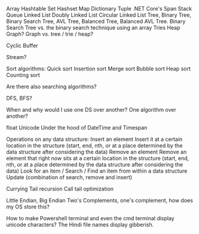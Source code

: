 Array
Hashtable
Set
Hashset
Map
Dictionary
Tuple
.NET Core's Span<T>
Stack
Queue
Linked List
Doubly Linked List
Circular Linked List
Tree, Binary Tree, Binary Search Tree, AVL Tree, Balanced Tree, Balanced AVL Tree. Binary Search Tree vs. the binary search technique using an array
Tries
Heap
Graph? Graph vs. tree / trie / heap?


Cyclic Buffer

Stream?


Sort algorithms:
Quick sort
Insertion sort
Merge sort
Bubble sort
Heap sort
Counting sort


Are there also searching algorithms?



DFS, BFS?


When and why would I use one DS over another? One algorithm over another?


float
Unicode
Under the hood of DateTime and Timespan



Operations on any data structure:
Insert an element
Insert it at a certain location in the structure (start, end, nth, or at a place determined by the data structure after considering the data)
Remove an element
Remove an element that right now sits at a certain location in the structure (start, end, nth, or at a place determined by the data structure after considering the data)
Look for an item / Search / Find an item from within a data structure
Update (combination of search, remove and insert)


Currying
Tail recursion
Call tail optimization


Little Endian, Big Endian
Two's Complements, one's complement, how does my OS store this?

How to make Powershell terminal and even the cmd terminal display unicode characters? The Hindi file names display gibberish.